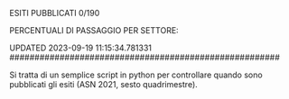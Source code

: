 ESITI PUBBLICATI 0/190 

PERCENTUALI DI PASSAGGIO PER SETTORE:

UPDATED 2023-09-19 11:15:34.781331
###################################################### 

Si tratta di un semplice script in python per controllare quando sono pubblicati gli esiti (ASN 2021, sesto quadrimestre).

